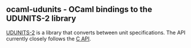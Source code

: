 ## ocaml-udunits - OCaml bindings to the UDUNITS-2 library

[UDUNITS-2][udunits] is a library that converts between unit specifications.
The API currently closely follows the [C API][c_api].

[udunits]: http://www.unidata.ucar.edu/software/udunits/
[c_api]: http://www.unidata.ucar.edu/software/udunits/udunits-2/udunits2lib.html

